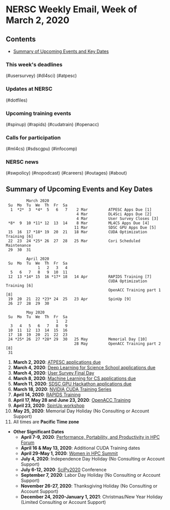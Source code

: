 # NERSC Weekly Email, Week of March 2, 2020 <a name="top"></a> #

## Contents ## 

- [Summary of Upcoming Events and Key Dates](#dates)

### This week's deadlines 

(#usersurvey)
(#dl4sci)
(#atpesc)

### Updates at NERSC 

(#dotfiles)

### Upcoming training events 

(#spinup)
(#rapids)
(#cudatrain)
(#openacc)

### Calls for participation 

(#ml4cs)
(#sdscgpu)
(#infocomp)

### NERSC news 

(#swpolicy)
(#nopodcast)
(#careers)
(#outages)
(#about)

## Summary of Upcoming Events and Key Dates <a name="dates"/></a> ##

             March 2020     
     Su  Mo  Tu  We  Th  Fr  Sa
      1  *2*  3  *4*  5   6   7    2 Mar         ATPESC Apps Due [1]
                                   4 Mar         DL4Sci Apps Due [2]
                                   4 Mar         User Survey Closes [3]
     *8*  9  10 *11* 12  13  14    8 Mar         ML4CS Apps Due [4]
                                  11 Mar         SDSC GPU Apps Due [5]
     15  16  17 *18* 19  20  21   18 Mar         CUDA Optimization Training [6]
     22  23  24 *25* 26  27  28   25 Mar         Cori Scheduled Maintenance 
     29  30  31 

             April 2020
     Su  Mo  Tu  We  Th  Fr  Sa
                  1   2   3   4
      5   6   7   8   9  10  11
     12  13 *14* 15  16 *17* 18   14 Apr         RAPIDS Training [7]
                                                 CUDA Optimization Training [6]
                                                 OpenACC Training part 1 [8]
     19  20  21  22 *23* 24  25   23 Apr         SpinUp [9]
     26  27  28  29  30     

             May 2020
     Su  Mo  Tu  We  Th  Fr  Sa
                          1   2
      3   4   5   6   7   8   9
     10  11  12  13  14  15  16
     17  18  19  20  21  22  23
     24 *25* 26  27 *28* 29  30   25 May         Memorial Day [10]
                                  28 May         OpenACC Training part 2 [8]
     31


1. **March 2, 2020**: [ATPESC applications due](#atpesc)
2. **March 4, 2020**: [Deep Learning for Science School applications due](#dl4sci)
3. **March 4, 2020**: [User Survey Final Day](#usersurvey)
4. **March 8, 2020**: [Machine Learning for CS applications due](#ml4cs)
5. **March 11, 2020**: [SDSC GPU Hackathon applications due](#sdscgpu)
6. **March 18, 2020**: [NVIDIA CUDA Training Series](#cudatrain)
7. **April 14, 2020**: [RAPIDS Training](#rapids)
8. **April 17, May 28 and June 23, 2020**: [OpenACC Training](#openacc)
9. **April 23, 2020**: [SpinUp workshop](#spinup)
10. **May 25, 2020**: Memorial Day Holiday (No Consulting or Account Support)
11. All times are **Pacific Time zone**


- **Other Significant Dates**
    - **April 7-9, 2020**: [Performance, Portability, and Productivity in HPC Forum](https://p3hpcforum2020.alcf.anl.gov/)
    - **April 16 & May 13, 2020**: Additional CUDA Training dates
    - **April 29-May 1, 2020**: [Women in HPC Summit](https://womeninhpc.org/events/summit-2020)
    - **July 4, 2020**: Independence Day Holiday (No Consulting or Account Support)
    - **July 6-12, 2020**: [SciPy2020](https://www.scipy2020.scipy.org/) Conference
    - **September 7, 2020**: Labor Day Holiday (No Consulting or Account Support)
    - **November 26-27, 2020**: Thanksgiving Holiday (No Consulting or Account Support)
    - **December 24, 2020-January 1, 2021**: Christmas/New Year Holiday (Limited Consulting or Account Support)

